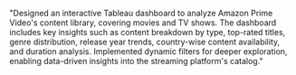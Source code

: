 "Designed an interactive Tableau dashboard to analyze Amazon Prime Video's content library, covering movies and TV shows. The dashboard includes key insights such as content breakdown by type, top-rated titles, genre distribution, release year trends, country-wise content availability, and duration analysis. Implemented dynamic filters for deeper exploration, enabling data-driven insights into the streaming platform's catalog."
